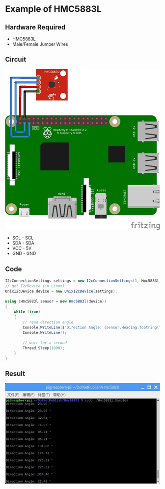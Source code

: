 # Example of HMC5883L

## Hardware Required
* HMC5883L
* Male/Female Jumper Wires

## Circuit
![](HMC5883L_circuit_bb.png)

* SCL - SCL
* SDA - SDA
* VCC - 5V
* GND - GND

## Code
```C#
I2cConnectionSettings settings = new I2cConnectionSettings(1, Hmc5883l.I2cAddress);
// get I2cDevice (in Linux)
UnixI2cDevice device = new UnixI2cDevice(settings);

using (Hmc5883l sensor = new Hmc5883l(device))
{
    while (true)
    {
        // read direction angle
        Console.WriteLine($"Direction Angle: {sensor.Heading.ToString("0.00")} °");
        Console.WriteLine();

        // wait for a second
        Thread.Sleep(1000);
    }
}

```

## Result
![](RunningResult.jpg)
